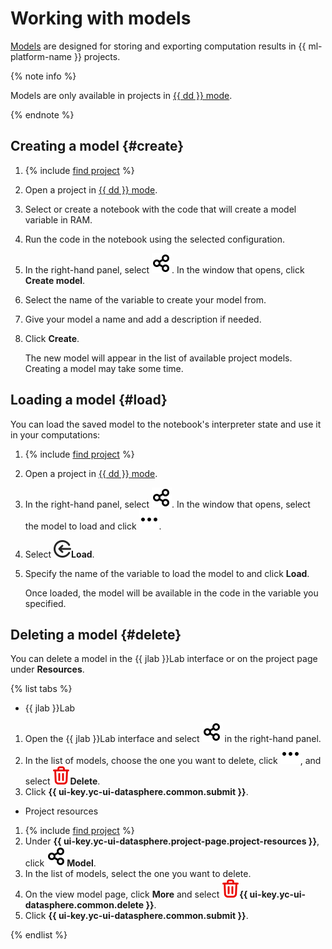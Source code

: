 # Working with models

[Models](../../concepts/models/index.md) are designed for storing and exporting computation results in {{ ml-platform-name }} projects.

{% note info %}

Models are only available in projects in [{{ dd }} mode](../../concepts/project.md#dedicated).

{% endnote %}

## Creating a model {#create}

1. {% include [find project](../../../_includes/datasphere/ui-find-project.md) %}
1. Open a project in [{{ dd }} mode](../../concepts/project.md#dedicated).
1. Select or create a notebook with the code that will create a model variable in RAM.
1. Run the code in the notebook using the selected configuration.
1. In the right-hand panel, select ![models](../../../_assets/console-icons/nodes-right.svg). In the window that opens, click **Create model**.
1. Select the name of the variable to create your model from.
1. Give your model a name and add a description if needed.
1. Click **Create**.

   The new model will appear in the list of available project models. Creating a model may take some time.

## Loading a model {#load}

You can load the saved model to the notebook's interpreter state and use it in your computations:

1. {% include [find project](../../../_includes/datasphere/ui-find-project.md) %}
1. Open a project in [{{ dd }} mode](../../concepts/project.md#dedicated).
1. In the right-hand panel, select ![models](../../../_assets/console-icons/nodes-right.svg). In the window that opens, select the model to load and click ![options](../../../_assets/console-icons/ellipsis.svg).
1. Select ![load](../../../_assets/datasphere/jupyterlab/load.svg)**Load**.
1. Specify the name of the variable to load the model to and click **Load**.

   Once loaded, the model will be available in the code in the variable you specified.

## Deleting a model {#delete}

You can delete a model in the {{ jlab }}Lab interface or on the project page under **Resources**.

{% list tabs %}

- {{ jlab }}Lab

1. Open the {{ jlab }}Lab interface and select ![models](../../../_assets/console-icons/nodes-right.svg) in the right-hand panel.
1. In the list of models, choose the one you want to delete, click ![options](../../../_assets/console-icons/ellipsis.svg), and select ![delete](../../../_assets/datasphere/jupyterlab/delete-red.svg)**Delete**.
1. Click **{{ ui-key.yc-ui-datasphere.common.submit }}**.

- Project resources

1. {% include [find project](../../../_includes/datasphere/ui-find-project.md) %}
1. Under **{{ ui-key.yc-ui-datasphere.project-page.project-resources }}**, click ![model](../../../_assets/console-icons/nodes-right.svg)**Model**.
1. In the list of models, select the one you want to delete.
1. On the view model page, click **More** and select ![delete](../../../_assets/datasphere/jupyterlab/delete-red.svg)**{{ ui-key.yc-ui-datasphere.common.delete }}**.
1. Click **{{ ui-key.yc-ui-datasphere.common.submit }}**.

{% endlist %}